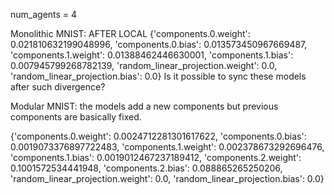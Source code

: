 
num_agents = 4

Monolithic MNIST:
 AFTER LOCAL
{'components.0.weight': 0.021810632199048996, 'components.0.bias': 0.013573450967669487, 'components.1.weight': 0.01388462446630001, 'components.1.bias': 0.007945799268782139, 'random_linear_projection.weight': 0.0, 'random_linear_projection.bias': 0.0}
Is it possible to sync these models after such divergence?

Modular MNIST: the models add a new components but previous components are basically fixed.

{'components.0.weight': 0.0024712281301617622, 'components.0.bias': 0.0019073376897722483, 'components.1.weight': 0.002378673292696476, 'components.1.bias': 0.0019012467237189412, 'components.2.weight': 0.1001572534441948, 'components.2.bias': 0.088865265250206, 'random_linear_projection.weight': 0.0, 'random_linear_projection.bias': 0.0}